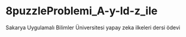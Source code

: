 # 8puzzleProblemi_A-y-ld-z_ile
Sakarya Uygulamalı Bilimler Üniversitesi yapay zeka ilkeleri dersi ödevi

